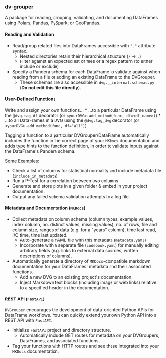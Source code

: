 
### dv-grouper 

A package for reading, grouping, validating, and documenting DataFrames using Polars, Pandas, PySpark, or GeoPandas. 

#### Reading and Validation

* Read/group related files into DataFrames accessible with `"."` attribute syntax. 
    * Nested directories retain their hierarchical structure (`/` -> `.`)
    * Filter against an expected list of files or a regex pattern (to either include or exclude) 
* Specify a Pandera schema for each DataFrame to validate against when reading from a file or adding an existing DataFrame to the DVGrouper.
    * These schemas are also accessible in `dvg.__internal.schemas.py` (**Do not edit this file directly**).

#### User-Defined Functions 

Write and assign your own functions...
    * ...to a particular DataFrame using the `@dvg.tag_df` decorator (or `<yourDVG>.add_method(func, df=<df_name>)`)
    * ...to all DataFrames in a DVG using the `@dvg.tag_dvg` decorator (or `<yourDVG>.add_method(func, df="all")`)

Tagging a function to a particular DVGrouper/DataFrame automatically includes the function in the correct page of your `MKDocs` documentation and adds type hints to the function definition, in order to validate inputs against the DataFrame's Pandera schema. 

Some Examples: 
* Check a list of columns for statistical normality and include metadata file (`include_in_metadata`)
* Run a P-Test for a correlation between two columns 
* Generate and store plots in a given folder & embed in your project documentation.
* Output any failed schema validation attempts to a log file. 

#### Metadata and Documentation (`MKDocs`)

* Collect metadata on column schema (column types, example values, index column, no. distinct values, missing values), no. of rows, file and column size, ranges of data (e.g. for a "years" column), time last read, I/O time, time last updated.
    * Auto-generate a YAML file with this metadata (`metadata.yaml`) 
    * Incorporate with a separate file (`codebook.yaml`) for manually editing arbitrary fields (e.g. links to external data sources, written descriptions of columns).
* Automatically generate a directory of `MKDocs`-compatible markdown documentation for your DataFrames' metadata and their associated functions. 
    * Add a new DVG to an existing project's documentation.
    * Inject Markdown text blocks (including image or web links) relative to a specified header in the documentation. 

#### REST API (`FastAPI`)

`DVGrouper` encourages the development of data-oriented Python APIs for DataFrame workflows. You can quickly extend your own Python API into a REST API with `FastAPI`.

* Initialize `FastAPI` project and directory structure.
    * Automatically include GET routes for metadata on your DVGroupers, DataFrames, and associated functions.
* Tag your functions with HTTP routes and see these integrated into your `MKDocs` documentation.


